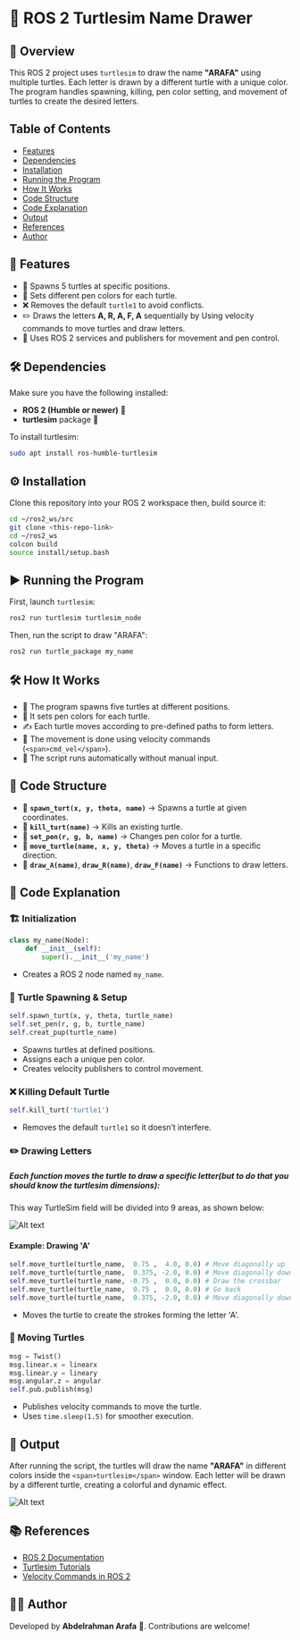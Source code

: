 # 🐢 ROS 2 Turtlesim Name Drawer

## 🚀 Overview

This ROS 2 project uses `turtlesim` to draw the name **"ARAFA"** using multiple turtles. Each letter is drawn by a different turtle with a unique color. The program handles spawning, killing, pen color setting, and movement of turtles to create the desired letters.

## Table of Contents

- [Features](#features)
- [Dependencies](#dependencies)
- [Installation](#installation)
- [Running the Program](#running-the-program)
- [How It Works](#how-it-works)
- [Code Structure](#code-structure)
- [Code Explanation](#code-explanation)
- [Output](#output)
- [References](#references)
- [Author](#Author)

## 📌 Features

* 🐢 Spawns 5 turtles at specific positions.
* 🎨 Sets different pen colors for each turtle.
* ❌ Removes the default `turtle1` to avoid conflicts.
* ✏️ Draws the letters **A, R, A, F, A** sequentially by Using velocity commands to move turtles and draw letters.
* 🔄 Uses ROS 2 services and publishers for movement and pen control.

## 🛠 Dependencies

Make sure you have the following installed:

* **ROS 2 (Humble or newer)** 🦾
* **turtlesim** package 🐢

To install turtlesim:

```bash
sudo apt install ros-humble-turtlesim
```

## ⚙️ Installation

Clone this repository into your ROS 2 workspace then, build source it:

```bash
cd ~/ros2_ws/src
git clone <this-repo-link>
cd ~/ros2_ws
colcon build
source install/setup.bash
```

## ▶️ Running the Program

First, launch `turtlesim`:

```bash
ros2 run turtlesim turtlesim_node
```

Then, run the script to draw "ARAFA":

```bash
ros2 run turtle_package my_name
```

## 🛠️ How It Works

* 🐢 The program spawns five turtles at different positions.
* 🎨 It sets pen colors for each turtle.
* ✍️ Each turtle moves according to pre-defined paths to form letters.
* 📡 The movement is done using velocity commands (`<span>cmd_vel</span>`).
* 🤖 The script runs automatically without manual input.

## 📂 Code Structure

* 🔹 **`spawn_turt(x, y, theta, name)`** → Spawns a turtle at given coordinates.
* 🔹 **`kill_turt(name)`** → Kills an existing turtle.
* 🔹 **`set_pen(r, g, b, name)`** → Changes pen color for a turtle.
* 🔹 **`move_turtle(name, x, y, theta)`** → Moves a turtle in a specific direction.
* 🔹 **`draw_A(name)`**, **`draw_R(name)`**, **`draw_F(name)`** → Functions to draw letters.

## 📜 Code Explanation

### 🏗 Initialization

```python
class my_name(Node):
    def __init__(self):
        super().__init__('my_name')
```

* Creates a ROS 2 node named `my_name`.

### 🐢 Turtle Spawning & Setup

```python
self.spawn_turt(x, y, theta, turtle_name)
self.set_pen(r, g, b, turtle_name)
self.creat_pup(turtle_name)
```

* Spawns turtles at defined positions.
* Assigns each a unique pen color.
* Creates velocity publishers to control movement.

### ❌ Killing Default Turtle

```python
self.kill_turt('turtle1')
```

* Removes the default `turtle1` so it doesn’t interfere.

### ✏️ Drawing Letters

##### Each function moves the turtle to draw a specific letter(but to do that you should know the turtlesim dimensions):

This way TurtleSim field will be divided into 9 areas, as shown below:


![Alt text](https://github.com/MMSAutonomousTeam/Test/blob/0f19006d869143628a329f2b903f423b4eb489b4/3rfa/1.1st_week_task/images/1.png)


#### Example: Drawing 'A'

```python
self.move_turtle(turtle_name,  0.75 ,  4.0, 0.0) # Move diagonally up
self.move_turtle(turtle_name,  0.375, -2.0, 0.0) # Move diagonally down
self.move_turtle(turtle_name, -0.75 ,  0.0, 0.0) # Draw the crossbar
self.move_turtle(turtle_name,  0.75 ,  0.0, 0.0) # Go back
self.move_turtle(turtle_name,  0.375, -2.0, 0.0) # Move diagonally down
```

* Moves the turtle to create the strokes forming the letter 'A'.

### 🔄 Moving Turtles

```python
msg = Twist()
msg.linear.x = linearx
msg.linear.y = lineary
msg.angular.z = angular
self.pub.publish(msg)
```

* Publishes velocity commands to move the turtle.
* Uses `time.sleep(1.5)` for smoother execution.

## 📌 Output

After running the script, the turtles will draw the name **"ARAFA"** in different colors inside the `<span>turtlesim</span>` window. Each letter will be drawn by a different turtle, creating a colorful and dynamic effect.


![Alt text](https://github.com/MMSAutonomousTeam/Test/blob/0f19006d869143628a329f2b903f423b4eb489b4/3rfa/1.1st_week_task/images/2.png)


## 📚 References

* [ROS 2 Documentation]()
* [Turtlesim Tutorials]()
* [Velocity Commands in ROS 2]()

## 👨‍💻 Author

Developed by **Abdelrahman Arafa** 🚀. Contributions are welcome!


